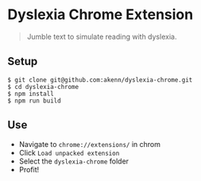 # Dyslexia Chrome Extension

> Jumble text to simulate reading with dyslexia.

## Setup

```
$ git clone git@github.com:akenn/dyslexia-chrome.git
$ cd dyslexia-chrome
$ npm install
$ npm run build
```

## Use

- Navigate to `chrome://extensions/` in chrom
- Click `Load unpacked extension`
- Select the `dyslexia-chrome` folder
- Profit!
